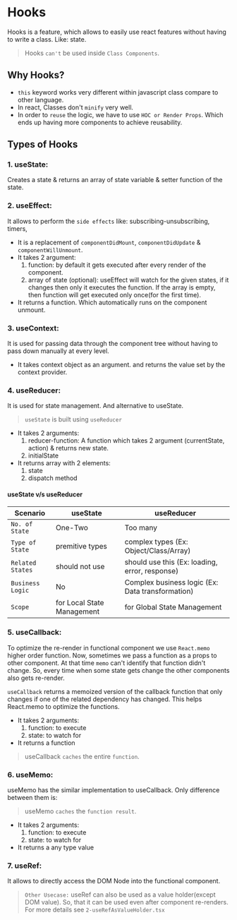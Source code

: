 # Hooks

Hooks is a feature, which allows to easily use react features without having to write a class. Like: state.

> Hooks `can't` be used inside `Class Components`.

## Why Hooks?
- `this` keyword works very different within javascript class compare to other language.
- In react, Classes don't `minify` very well.
- In order to `reuse` the logic, we have to use `HOC or Render Props`. Which ends up having more components to achieve reusability.  

## Types of Hooks

### 1. useState: 
Creates a state & returns an array of state variable & setter function of the state.

### 2. useEffect:
It allows to perform the `side effects` like: subscribing-unsubscribing, timers,
- It is a replacement of `componentDidMount`, `componentDidUpdate` & `componentWillUnmount`.
- It takes 2 argument:
    1. function: by default it gets executed after every render of the component.
    2. array of state (optional): useEffect will watch for the given states, if it changes then only it executes the function. If the array is empty, then function will get executed only once(for the first time).
- It returns a function. Which automatically runs on the component unmount.
 
### 3. useContext:
It is used for passing data through the component tree without having to pass down manually at every level.
- It takes context object as an argument. and returns the value set by the context provider.

### 4. useReducer:
It is used for state management. And alternative to useState.
> `useState` is built using `useReducer`

- It takes 2 arguments:
    1. reducer-function: A function which takes 2 argument (currentState, action) & returns new state.
    2. initialState
- It returns array with 2 elements:
    1. state
    2. dispatch method

#### useState v/s useReducer

Scenario | useState | useReducer
---| ---| ---|
`No. of State` | One-Two | Too many
`Type of State` | premitive types | complex types (Ex: Object/Class/Array)
`Related States` | should not use | should use this (Ex: loading, error, response)
`Business Logic` | No | Complex business logic (Ex: Data transformation)
`Scope` | for Local State Management| for Global State Management

### 5. useCallback:
To optimize the re-render in functional component we use `React.memo` higher order function. Now, sometimes we pass a function as a props to other component. At that time `memo` can't  identify that function didn't change. So, every time when some state gets change the other components also gets re-render.

`useCallback` returns a memoized version of the callback function that only changes if one of the related dependency has changed. This helps React.memo to optimize the functions.

- It takes 2 arguments: 
    1. function: to execute
    2. state: to watch for
- It returns a function

> useCallback `caches` the entire `function`.


### 6. useMemo:
useMemo has the similar implementation to useCallback.
Only difference between them is:

> useMemo `caches` the `function result`.

- It takes 2 arguments: 
    1. function: to execute
    2. state: to watch for
- It returns a any type value


### 7. useRef:
It allows to directly access the DOM Node into the functional component.

> `Other Usecase:`
useRef can also be used as a value holder(except DOM value). So, that it can be used even after component re-renders. For more details see `2-useRefAsValueHolder.tsx`